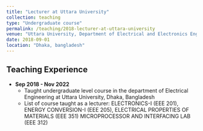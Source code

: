 ```yaml
---
title: "Lecturer at Uttara University"
collection: teaching
type: "Undergraduate course"
permalink: /teaching/2018-lecturer-at-uttara-university
venue: "Uttara University, Department of Electrical and Electronics Engineering"
date: 2018-09-01
location: "Dhaka, bangladesh"
---
```


Teaching Experience
------

* **Sep 2018 - Nov 2022**
  * Taught undergraduate level course in the department of Electrical Engineering at Uttara University, Dhaka, Bangladesh
  * List of course taught as a lecturer: ELECTRONICS-I (EEE 201), ENERGY CONVERSION-I (EEE 205), ELECTRICAL PROPERTIES OF MATERIALS (EEE 351) MICROPROCESSOR AND INTERFACING LAB (EEE 312)